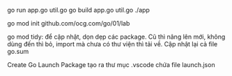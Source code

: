 go run app.go util.go
go build app.go util.go
./app

go mod init github.com/ocg.com/go/01/lab

go mod tidy: để cập nhật, dọn dẹp các package. Cũ thì nâng lên mới, không dùng đến thì bỏ, import mà chưa có thư viện thì tải về. Cập nhật lại cả file go.sum

Create Go Launch Package tạo ra thư mục .vscode chứa file launch.json
